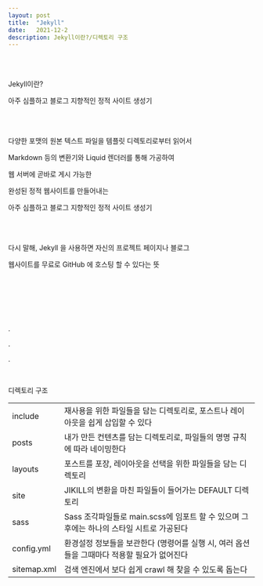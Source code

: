 ```yaml
---
layout: post
title:  "Jekyll"
date:   2021-12-2
description: Jekyll이란?/디렉토리 구조
---
```


<br><br>
<p class="intro">Jekyll이란?<p>
<p class="gittext">아주 심플하고 블로그 지향적인 정적 사이트 생성기</p>
<br><br>
<p class="gittext">다양한 포맷의 원본 텍스트 파일을 템플릿 디렉토리로부터 읽어서</p>
<p class="gittext">Markdown 등의 변환기와 Liquid 렌더러를 통해 가공하여</p>
<p class="gittext">웹 서버에 곧바로 게시 가능한</p>
<p class="gittext">완성된 정적 웹사이트를 만들어내는</p>
<p class="gittext">아주 심플하고 블로그 지향적인 정적 사이트 생성기</p>
<br><br>
<p class="gittext">다시 말해, Jekyll 을 사용하면 자신의 프로젝트 페이지나 블로그</p>
<p class="gittext">웹사이트를 무료로 GitHub 에 호스팅 할 수 있다는 뜻</p>
<br><br><br><br><br>
<p class="rmx">.</p>
<p class="rmx">.</p>
<p class="rmx">.</p>
<br>
<p class="intro">디렉토리 구조<p>
<table cellspacing="5">
  <tr>
    <td>include</td>
    <td>재사용을 위한 파일들을 담는 디렉토리로, 포스트나 레이아웃을 쉽게 삽입할 수 있다</td>
  </tr>
  <tr>
    <td>posts</td>
    <td>내가 만든 컨텐츠를 담는 디렉토리로, 파일들의 명명 규칙에 따라 네이밍한다</td>
  </tr>
  <tr>
    <td>layouts</td>
    <td>포스트를 포장, 레이아웃을 선택을 위한 파일들을 담는 디렉토리</td>
  </tr>
  <tr>
    <td>site</td>
    <td>JIKILL의 변환을 마친 파일들이 들어가는 DEFAULT 디렉토리</td>
  </tr>
  <tr>
    <td>sass</td>
    <td>Sass 조각파일들로 main.scss에 임포트 할 수 있으며 그 후에는 하나의 스타일 시트로 가공된다</td>
  </tr>
  <tr>
    <td>config.yml</td>
    <td>환경설정 정보들을 보관한다 (명령어를 실행 시, 여러 옵션들을 그때마다 적용할 필요가 없어진다</td>
  </tr>
  <tr>
    <td>sitemap.xml</td>
    <td>검색 엔진에서 보다 쉽게 crawl 해 찾을 수 있도록 돕는다</td>
  </tr>
</table>